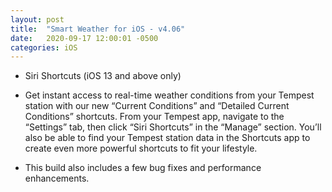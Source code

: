 ```yaml
---
layout: post
title:  "Smart Weather for iOS - v4.06"
date:   2020-09-17 12:00:01 -0500
categories: iOS
---
```


- Siri Shortcuts (iOS 13 and above only)
- Get instant access to real-time weather conditions from your Tempest station with our new “Current Conditions” and “Detailed Current Conditions” shortcuts. From your Tempest app, navigate to the “Settings” tab, then click “Siri Shortcuts” in the “Manage” section.  You’ll also be able to find your Tempest station data in the Shortcuts app to create even more powerful shortcuts to fit your lifestyle.

- This build also includes a few bug fixes and performance enhancements.

